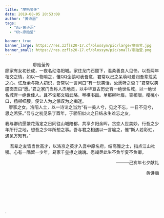 ```yaml
---
title: "廖贻莹传"
date: 2019-08-05 20:53:08
author: "黄诗涵"
tags: 
  - "Au-黄诗涵"
  - "Ob-廖贻莹"

banner: true
banner_large: https://res.zzfls20-17.cf/blossym/pic/large/廖贻莹.jpg
banner_small: https://res.zzfls20-17.cf/blossym/pic/small/廖贻莹.png
---
```

<p>&nbsp;&nbsp;&nbsp;&nbsp;&nbsp;&nbsp;&nbsp;&nbsp;&nbsp;&nbsp;&nbsp;&nbsp;&nbsp;&nbsp;&nbsp;&nbsp;&nbsp;&nbsp;&nbsp;&nbsp;&nbsp;&nbsp;&nbsp;廖贻莹传<br />廖家有女初长成，一夜名动洛阳城。家住龙门石窟下，温柔善良人见怜。以吾两年相交之情，如以一物喻之，惟QQ企鹅可表吾意，君常以己之呆萌可爱润吾辈荒芜之心。忆及余与斯人初识，吾常以一言问曰&ldquo;有一玩笑话，汝愿听之否？&rdquo;君常以笑靥面吾曰&ldquo;愿。&rdquo;君之家门当称人杰地灵，以中华亘古历史育一绝世名城，以一绝世名城育一绝世佳人。且不论那文韬武略，琴棋书画。单那柳叶眉，杏核眼，樱桃小口，杨柳细腰。便让人为之惊叹为之痴迷。<br />&nbsp; &nbsp;廖家之女，洛阳人士，以一诗论之当为&ldquo;有一美人兮，见之不忘，一日不见兮，思之若狂。&rdquo;吾与之初见系丁酉年，于骄阳似火之日结永生难忘之友。</p>
<p>我与卿约愿繁花落定之日同往山城陪都，共享夕阳余晖，贪恋人世美妙。行吾之少年所行之地，想吾之少年所想之事。吾与君之相遇以一言喻之，惟&ldquo;斯人若彩虹，遇见方知有。&rdquo;</p>
<p>&nbsp; &nbsp; 吾辈之友皆当世高才，以洛京之英才入吾中原名府，结高雅之士，指点江山社稷。心有一隅留一少年，易家千玺撩之魂魄。愿竭尽此生不负华夏不负卿。</p>
<p style="text-align: right;">&nbsp; &nbsp; &nbsp; &nbsp; &nbsp; &nbsp; &nbsp; &nbsp; &nbsp; &nbsp; &nbsp;&nbsp;&nbsp;&nbsp;&nbsp;&nbsp;&nbsp;&nbsp;&nbsp;&nbsp;&nbsp;&mdash;&mdash;&mdash;己亥年七夕献礼</p>
<p style="text-align: right;">&nbsp; &nbsp; &nbsp; &nbsp; &nbsp; &nbsp; &nbsp; &nbsp; &nbsp; &nbsp; &nbsp; &nbsp; &nbsp; &nbsp; &nbsp; &nbsp; &nbsp; &nbsp; &nbsp; &nbsp; &nbsp;&nbsp;&nbsp;&nbsp;&nbsp;&nbsp;&nbsp;&nbsp;&nbsp;黄诗涵</p>
<p>&nbsp;</p>
<p>&nbsp;</p>
<p>&nbsp;</p>
<p><strong><u><strong>&nbsp;</strong></u></strong></p>